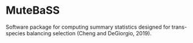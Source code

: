 # MuteBaSS
Software package for computing summary statistics designed for trans-species balancing selection (Cheng and DeGiorgio, 2019).  
